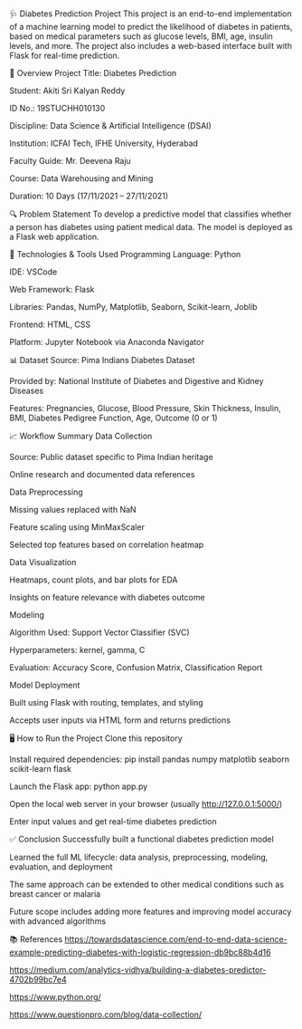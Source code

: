 🩺 Diabetes Prediction Project
This project is an end-to-end implementation of a machine learning model to predict the likelihood of diabetes in patients, based on medical parameters such as glucose levels, BMI, age, insulin levels, and more. The project also includes a web-based interface built with Flask for real-time prediction.

📌 Overview
Project Title: Diabetes Prediction

Student: Akiti Sri Kalyan Reddy

ID No.: 19STUCHH010130

Discipline: Data Science & Artificial Intelligence (DSAI)

Institution: ICFAI Tech, IFHE University, Hyderabad

Faculty Guide: Mr. Deevena Raju

Course: Data Warehousing and Mining

Duration: 10 Days (17/11/2021 – 27/11/2021)

🔍 Problem Statement
To develop a predictive model that classifies whether a person has diabetes using patient medical data. The model is deployed as a Flask web application.

🔧 Technologies & Tools Used
Programming Language: Python

IDE: VSCode

Web Framework: Flask

Libraries: Pandas, NumPy, Matplotlib, Seaborn, Scikit-learn, Joblib

Frontend: HTML, CSS

Platform: Jupyter Notebook via Anaconda Navigator

📊 Dataset
Source: Pima Indians Diabetes Dataset

Provided by: National Institute of Diabetes and Digestive and Kidney Diseases

Features: Pregnancies, Glucose, Blood Pressure, Skin Thickness, Insulin, BMI, Diabetes Pedigree Function, Age, Outcome (0 or 1)

📈 Workflow Summary
Data Collection

Source: Public dataset specific to Pima Indian heritage

Online research and documented data references

Data Preprocessing

Missing values replaced with NaN

Feature scaling using MinMaxScaler

Selected top features based on correlation heatmap

Data Visualization

Heatmaps, count plots, and bar plots for EDA

Insights on feature relevance with diabetes outcome

Modeling

Algorithm Used: Support Vector Classifier (SVC)

Hyperparameters: kernel, gamma, C

Evaluation: Accuracy Score, Confusion Matrix, Classification Report

Model Deployment

Built using Flask with routing, templates, and styling

Accepts user inputs via HTML form and returns predictions

🖥️ How to Run the Project
Clone this repository

Install required dependencies:
pip install pandas numpy matplotlib seaborn scikit-learn flask

Launch the Flask app:
python app.py

Open the local web server in your browser (usually http://127.0.0.1:5000/)

Enter input values and get real-time diabetes prediction

✅ Conclusion
Successfully built a functional diabetes prediction model

Learned the full ML lifecycle: data analysis, preprocessing, modeling, evaluation, and deployment

The same approach can be extended to other medical conditions such as breast cancer or malaria

Future scope includes adding more features and improving model accuracy with advanced algorithms

📚 References
https://towardsdatascience.com/end-to-end-data-science-example-predicting-diabetes-with-logistic-regression-db9bc88b4d16

https://medium.com/analytics-vidhya/building-a-diabetes-predictor-4702b99bc7e4

https://www.python.org/

https://www.questionpro.com/blog/data-collection/
